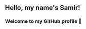 ## Hello, my name's Samir!
### Welcome to my GitHub profile 👋

<!--
**Samirnunes/Samirnunes** is a ✨ _special_ ✨ repository because its `README.md` (this file) appears on your GitHub profile

- ⚡ Currently, I'm looking for summer internship's focused on data analysis, consulting and/or programming.
- 🔭 I’m currently studying engineering at ITA (Aeronautics Institute of Tecnology) and working on consulting and data analysis projects at ITA Júnior (it's ITA's junior enterprise).
- 🌱 I’m currently learning Programming (Python and C++ languages), Microsoft Power BI, Data Science, Statistics and many disciplines at university which involves Math (calculus, for example), Physics and Computer Science.


